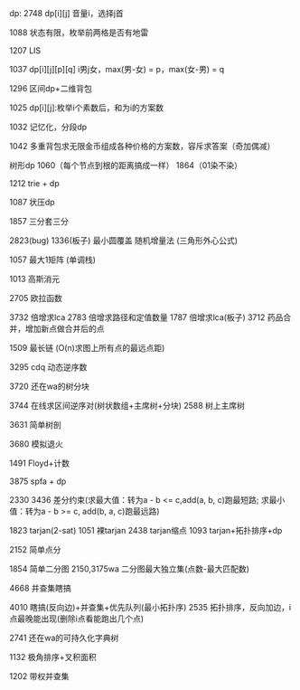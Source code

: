 dp:
2748 dp[i][j] 音量i，选择j首

1088 状态有限，枚举前两格是否有地雷

1207 LIS

1037 dp[i][j][p][q] i男j女，max(男-女) = p，max(女-男) = q

1296 区间dp+二维背包

1025 dp[i][j]:枚举i个素数后，和为i的方案数

1032 记忆化，分段dp

1042 多重背包求无限金币组成各种价格的方案数，容斥求答案（奇加偶减）

树形dp 1060（每个节点到根的距离搞成一样） 1864（01染不染）

1212 trie + dp

1087 状压dp

1857 三分套三分

2823(bug) 1336(板子) 最小圆覆盖 随机增量法 (三角形外心公式)

1057 最大1矩阵 (单调栈)

1013 高斯消元

2705 欧拉函数

3732 倍增求lca 2783 倍增求路径和定值数量 1787 倍增求lca(板子) 3712 药品合并，增加新点做合并后的点

1509 最长链 (O(n)求图上所有点的最远点距)

3295 cdq 动态逆序数

3720 还在wa的树分块

3744 在线求区间逆序对(树状数组+主席树+分块) 2588 树上主席树

3631 简单树剖

3680 模拟退火

1491 Floyd+计数

3875 spfa + dp

2330 3436 差分约束(求最大值：转为a - b <= c,add(a, b, c)跑最短路; 求最小值：转为a - b >= c, add(b, a, c)跑最远路)

1823 tarjan(2-sat) 1051 裸tarjan 2438 tarjan缩点 1093 tarjan+拓扑排序+dp

2152 简单点分

1854 简单二分图 2150,3175wa 二分图最大独立集(点数-最大匹配数)

4668 并查集瞎搞

4010 瞎搞(反向边)+并查集+优先队列(最小拓扑序) 2535 拓扑排序，反向加边，i点最晚能出现(删除i点看能跑出几个点)

2741 还在wa的可持久化字典树

1132 极角排序+叉积面积

1202 带权并查集